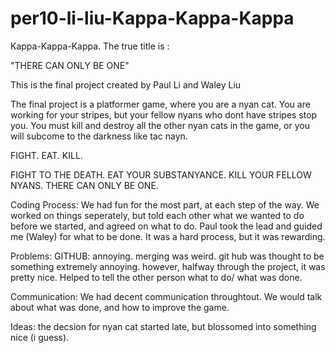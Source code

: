 per10-li-liu-Kappa-Kappa-Kappa
========================

Kappa-Kappa-Kappa. 
The true title is :

"THERE CAN ONLY BE ONE"

This is the final project created by Paul Li and Waley Liu

The final project is a platformer game, where you are a nyan cat. 
You are working for your stripes, but your fellow nyans who dont have stripes stop you. 
You must kill and destroy all the other nyan cats in the game, or you 
will subcome to the darkness like tac nayn. 

FIGHT. 
EAT.
KILL.

FIGHT TO THE DEATH. 
EAT YOUR SUBSTANYANCE. 
KILL YOUR FELLOW NYANS. 
THERE CAN ONLY BE ONE. 

Coding Process:
We had fun for the most part, at each step of the way. 
We worked on things seperately, but told each other what we wanted to do 
before we started, and agreed on what to do.
Paul took the lead and guided me (Waley) for what
to be done. It was a hard process, but it was rewarding. 

Problems:
GITHUB:
annoying. 
merging was weird.
git hub was thought to be something extremely annoying. 
however, halfway through the project, it was pretty nice. 
Helped to tell the other person what to do/ 
what was done. 

Communication:
We had decent communication throughtout. 
We would talk about what was done, and how to 
improve the game. 

Ideas:
the decsion for nyan cat started late, 
but blossomed into something nice (i guess). 
